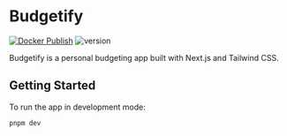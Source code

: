 # Budgetify

[![Docker Publish](https://github.com/raghavan-dev/budgetify/actions/workflows/docker-publish.yml/badge.svg?branch=master)](https://github.com/raghavan-dev/budgetify/actions/workflows/docker-publish.yml) ![version](https://img.shields.io/badge/version-v0.1.1-blue)

Budgetify is a personal budgeting app built with Next.js and Tailwind CSS.

## Getting Started

To run the app in development mode:

```bash
pnpm dev
```
